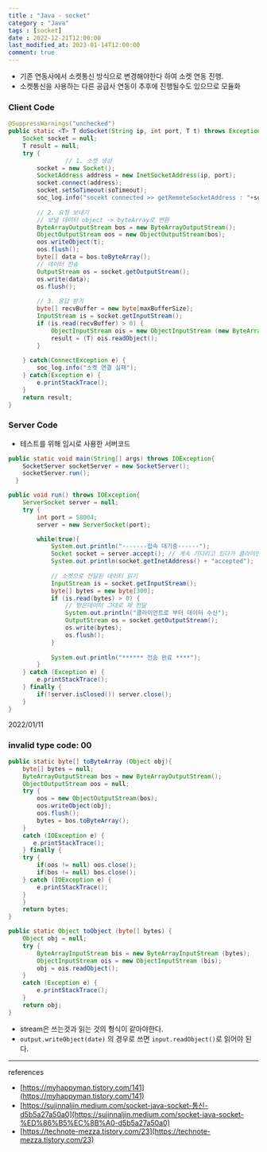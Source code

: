 ```yaml
---
title : "Java - socket"
category : "Java"
tags : [socket]
date : 2022-12-21T12:00:00
last_modified_at: 2023-01-14T12:00:00
comment: true
---
```


- 기존 연동사에서 소켓통신 방식으로 변경해야한다 하여 소켓 연동 진행.
- 소켓통신을 사용하는 다른 공급사 연동이 추후에 진행될수도 있으므로 모듈화

### Client Code

```java
@SuppressWarnings("unchecked")
public static <T> T doSocket(String ip, int port, T t) throws Exception {
	Socket socket = null;
	T result = null;
	try {
				// 1. 소켓 생성
        socket = new Socket(); 
        SocketAddress address = new InetSocketAddress(ip, port);
        socket.connect(address);
        socket.setSoTimeout(soTimeout);
        soc_log.info("socekt connected >> getRemoteSocketAddress : "+socket.getRemoteSocketAddress());
        
        // 2. 요청 보내기
        // 보낼 데이터 object -> byteArray로 변환
        ByteArrayOutputStream bos = new ByteArrayOutputStream();
        ObjectOutputStream oos = new ObjectOutputStream(bos);
        oos.writeObject(t);
        oos.flush();
        byte[] data = bos.toByteArray();
        // 데이터 전송
        OutputStream os = socket.getOutputStream();
        os.write(data);
        os.flush();
          
        // 3. 응답 받기
        byte[] recvBuffer = new byte[maxBufferSize];
        InputStream is = socket.getInputStream();
        if (is.read(recvBuffer) > 0) {                
        	ObjectInputStream ois = new ObjectInputStream (new ByteArrayInputStream (recvBuffer));
        	result = (T) ois.readObject();
        }
        
	} catch(ConnectException e) {
		soc_log.info("소켓 연결 실패");
	} catch(Exception e) {
		e.printStackTrace();
	}
	return result;
}
```

### Server Code

- 테스트를 위해 임시로 사용한 서버코드

```java
public static void main(String[] args) throws IOException{
    SocketServer socketServer = new SocketServer();
    socketServer.run();
  }

public void run() throws IOException{
	ServerSocket server = null;
    try {
        int port = 58004;
        server = new ServerSocket(port);

        while(true){
            System.out.println("-------접속 대기중------");
            Socket socket = server.accept(); // 계속 기다리고 있다가 클라이언트가 접속하면 통신할 수 있는 소켓 반환
            System.out.println(socket.getInetAddress() + "accepted");
            
            // 소켓으로 전달된 데이터 읽기
            InputStream is = socket.getInputStream();
            byte[] bytes = new byte[300];
            if (is.read(bytes) > 0) {
            	// 받은데이터 그대로 재 전달
                System.out.println("클라이언트로 부터 데이터 수신");
                OutputStream os = socket.getOutputStream();
    	        os.write(bytes);
    	        os.flush();
            }
            
            System.out.println("****** 전송 완료 ****");
        }
    } catch (Exception e) {
        e.printStackTrace();
    } finally {
    	if(!server.isClosed()) server.close();
    }
}
```

2022/01/11

### invalid type code: 00

```java
public static byte[] toByteArray (Object obj){
    byte[] bytes = null;
    ByteArrayOutputStream bos = new ByteArrayOutputStream();
    ObjectOutputStream oos = null;
    try {
        oos = new ObjectOutputStream(bos);
        oos.writeObject(obj);
        oos.flush();
        bytes = bos.toByteArray();
    }
    catch (IOException e) {
       e.printStackTrace();
    } finally {
	try {
		if(oos != null) oos.close();
		if(bos != null) bos.close();
	} catch (IOException e) {
		e.printStackTrace();
	}
    }
    return bytes;
}

public static Object toObject (byte[] bytes) {
    Object obj = null;
    try {
        ByteArrayInputStream bis = new ByteArrayInputStream (bytes);
        ObjectInputStream ois = new ObjectInputStream (bis);
        obj = ois.readObject();
    }
    catch (Exception e) {
        e.printStackTrace();
    }
    return obj;
}
```

- stream은 쓰는것과 읽는 것의 형식이 같아야한다.
- `output.writeObject(date)` 의 경우로 쓰면 `input.readObject()`로 읽어야 된다.

---

references

- [https://myhappyman.tistory.com/141](https://myhappyman.tistory.com/141)
- [https://sujinnaljin.medium.com/socket-java-socket-통신-d5b5a27a50a0](https://sujinnaljin.medium.com/socket-java-socket-%ED%86%B5%EC%8B%A0-d5b5a27a50a0)
- [https://technote-mezza.tistory.com/23](https://technote-mezza.tistory.com/23)